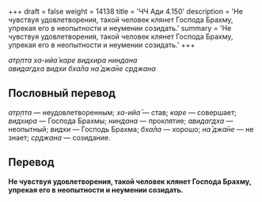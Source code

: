 +++
draft = false
weight = 14138
title = 'ЧЧ Ади 4.150'
description = 'Не чувствуя удовлетворения, такой человек клянет Господа Брахму, упрекая его в неопытности и неумении созидать.'
summary = 'Не чувствуя удовлетворения, такой человек клянет Господа Брахму, упрекая его в неопытности и неумении созидать.'
+++

_атр̣пта ха-ийа̄ каре видхира ниндана  
авидагдха видхи бха̄ла на̄ джа̄не ср̣джана_

## Пословный перевод

_атр̣пта_ — неудовлетворенным; _ха_\-_ийа̄_ — став; _каре_ — совершает; _видхира_ — Господа Брахмы; _ниндана_ — проклятие; _авидагдха_ — неопытный; _видхи_ — Господь Брахма; _бха̄ла_ — хорошо; _на̄_ _джа̄не_ — не знает; _ср̣джана_ — созидание.

## Перевод

**Не чувствуя удовлетворения, такой человек клянет Господа Брахму, упрекая его в неопытности и неумении созидать.**
